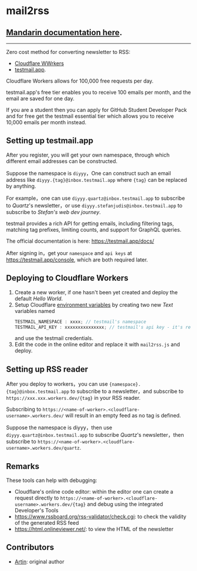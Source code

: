 # mail2rss

## [Mandarin documentation here](README_ZN.md).

---

Zero cost method for converting newsletter to RSS:

- [Cloudflare WWrkers](https://workers.cloudflare.com/) 
- [testmail.app](https://testmail.app/).

Cloudflare Workers allows for 100,000 free requests per day.  

testmail.app's free tier enables you to receive 100 emails per month, and the email are saved for one day.

If you are a student then you can apply for GitHub Student Developer Pack and for free get the testmail essential tier which allows you to receive 10,000 emails per month instead.

## Setting up testmail.app

After you register, you will get your own namespace, through which different email addresses can be constructed.

Suppose the namespace is `diyyy`，One can construct such an email address like `diyyy.{tag}@inbox.testmail.app` where `{tag}` can be replaced by anything.

For example，one can use `diyyy.quartz@inbox.testmail.app` to subscribe to _Quartz_'s newsletter，or use `diyyy.stefanjudis@inbox.testmail.app` to subscribe to _Stefan's web dev journey_.

testmail provides a rich API for getting emails, including filtering tags, matching tag prefixes, limiting counts, and support for GraphQL queries.

The official documentation is here: <https://testmail.app/docs/>

After signing in，get your `namespace` and `api keys` at <https://testmail.app/console>, which are both required later.

## Deploying to Cloudflare Workers

1. Create a new worker, if one hasn't been yet created and deploy the default _Hello World_.
2. Setup Cloudflare [environment variables](https://developers.cloudflare.com/workers/platform/environment-variables/#environment-variables-via-the-dashboard) by creating two new _Text_ variables named
    ```js
    TESTMAIL_NAMESPACE : xxxx; // testmail's namespace
    TESTMAIL_API_KEY : xxxxxxxxxxxxxxx; // testmail's api key - it's recommended to use encryption for this field
    ```
    and use the testmail credentials.
3. Edit the code in the online editor and replace it with `mail2rss.js` and deploy.

## Setting up RSS reader

After you deploy to workers，you can use `{namespace}.{tag}@inbox.testmail.app` to subscribe to a newsletter，and subscribe to `https://xxx.xxx.workers.dev/{tag}` in your RSS reader.

Subscribing to `https://<name-of-worker>.<cloudflare-username>.workers.dev/` will result in an empty feed as no tag is defined.

Suppose the namespace is diyyy，then use `diyyy.quartz@inbox.testmail.app` to subscribe _Quartz_'s newsletter，then subscribe to `https://<name-of-worker>.<cloudflare-username>.workers.dev/quartz`.

## Remarks

These tools can help with debugging:

- Cloudflare's online code editor: within the editor one can create a request directly to `https://<name-of-worker>.<cloudflare-username>.workers.dev/{tag}` and debug using the integrated Developer's Tools
- <https://www.rssboard.org/rss-validator/check.cgi>: to check the validity of the generated RSS feed
- <https://html.onlineviewer.net/>: to view the HTML of the newsletter

## Contributors

- [Artin](https://github.com/bytemain): original author
